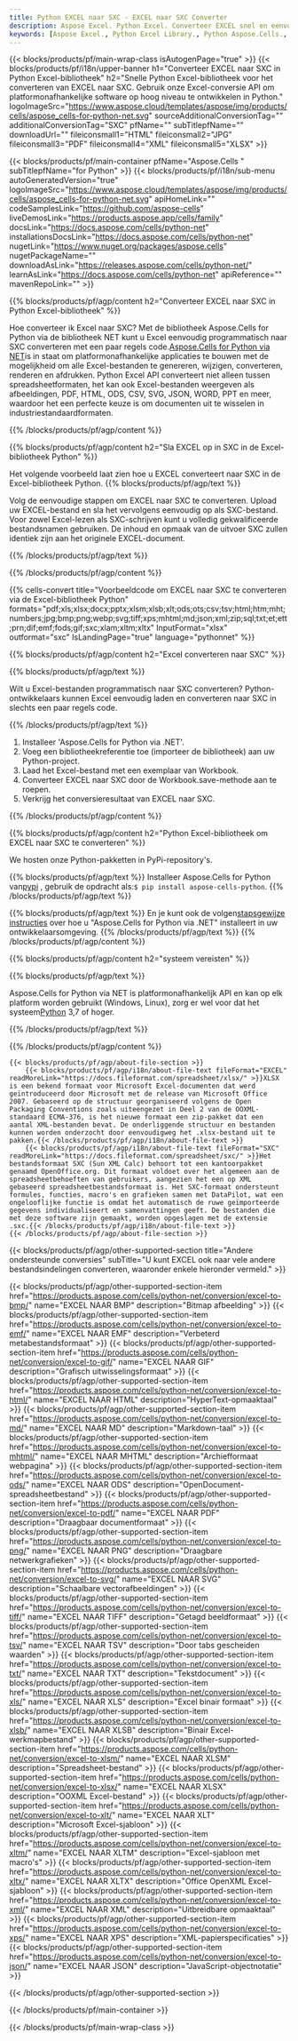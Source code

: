 ```yaml
---
title: Python EXCEL naar SXC - EXCEL naar SXC Converter
description: Aspose Excel. Python Excel. Converteer EXCEL snel en eenvoudig naar SXC met Aspose.Cells. Python EXCEL naar SXC. Python Bewaar EXCEL naar SXC. Sla EXCEL op als SXC met behulp van de Excel-bibliotheek Python.
keywords: [Aspose Excel., Python Excel Library., Python Aspose.Cells., Convert EXCEL to SXC in Python Excel Library., Save EXCEL to SXC using Python Excel Library., Python EXCEL to SXC saveformat., EXCEL to SXC Converter., Python Save EXCEL as SXC]
---
```

{{< blocks/products/pf/main-wrap-class isAutogenPage="true" >}}
{{< blocks/products/pf/i18n/upper-banner h1="Converteer EXCEL naar SXC in Python Excel-bibliotheek" h2="Snelle Python Excel-bibliotheek voor het converteren van EXCEL naar SXC. Gebruik onze Excel-conversie API om platformonafhankelijke software op hoog niveau te ontwikkelen in Python." logoImageSrc="https://www.aspose.cloud/templates/aspose/img/products/cells/aspose_cells-for-python-net.svg" sourceAdditionalConversionTag="" additionalConversionTag="SXC" pfName="" subTitlepfName="" downloadUrl="" fileiconsmall1="HTML" fileiconsmall2="JPG" fileiconsmall3="PDF" fileiconsmall4="XML" fileiconsmall5="XLSX" >}}

{{< blocks/products/pf/main-container pfName="Aspose.Cells " subTitlepfName="for Python" >}}
{{< blocks/products/pf/i18n/sub-menu autoGeneratedVersion="true" logoImageSrc="https://www.aspose.cloud/templates/aspose/img/products/cells/aspose_cells-for-python-net.svg" apiHomeLink="" codeSamplesLink="https://github.com/aspose-cells" liveDemosLink="https://products.aspose.app/cells/family" docsLink="https://docs.aspose.com/cells/python-net" installationsDocsLink="https://docs.aspose.com/cells/python-net" nugetLink="https://www.nuget.org/packages/aspose.cells" nugetPackageName="" downloadAsLink="https://releases.aspose.com/cells/python-net/" learnAsLink="https://docs.aspose.com/cells/python-net" apiReference="" mavenRepoLink="" >}}


{{% blocks/products/pf/agp/content h2="Converteer EXCEL naar SXC in Python Excel-bibliotheek" %}}

 Hoe converteer ik Excel naar SXC? Met de bibliotheek Aspose.Cells for Python via de bibliotheek NET kunt u Excel eenvoudig programmatisch naar SXC converteren met een paar regels code.[Aspose.Cells for Python via NET](https://pypi.org/project/aspose-cells-python/)is in staat om platformonafhankelijke applicaties te bouwen met de mogelijkheid om alle Excel-bestanden te genereren, wijzigen, converteren, renderen en afdrukken. Python Excel API converteert niet alleen tussen spreadsheetformaten, het kan ook Excel-bestanden weergeven als afbeeldingen, PDF, HTML, ODS, CSV, SVG, JSON, WORD, PPT en meer, waardoor het een perfecte keuze is om documenten uit te wisselen in industriestandaardformaten.

{{% /blocks/products/pf/agp/content %}}


{{% blocks/products/pf/agp/content h2="Sla EXCEL op in SXC in de Excel-bibliotheek Python" %}}

Het volgende voorbeeld laat zien hoe u EXCEL converteert naar SXC in de Excel-bibliotheek Python.
{{% blocks/products/pf/agp/text %}}

Volg de eenvoudige stappen om EXCEL naar SXC te converteren. Upload uw EXCEL-bestand en sla het vervolgens eenvoudig op als SXC-bestand. Voor zowel Excel-lezen als SXC-schrijven kunt u volledig gekwalificeerde bestandsnamen gebruiken. De inhoud en opmaak van de uitvoer SXC zullen identiek zijn aan het originele EXCEL-document.

{{% /blocks/products/pf/agp/text %}}

{{% /blocks/products/pf/agp/content %}}

{{% cells-convert title="Voorbeeldcode om EXCEL naar SXC te converteren via de Excel-bibliotheek Python" formats="pdf;xls;xlsx;docx;pptx;xlsm;xlsb;xlt;ods;ots;csv;tsv;html;htm;mht;numbers;jpg;bmp;png;webp;svg;tiff;xps;mhtml;md;json;xml;zip;sql;txt;et;ett;prn;dif;emf;fods;gif;sxc;xlam;xltm;xltx" InputFormat="xlsx" outformat="sxc" IsLandingPage="true" language="pythonnet" %}}

{{% blocks/products/pf/agp/content h2="Excel converteren naar SXC" %}}

{{% blocks/products/pf/agp/text %}}

Wilt u Excel-bestanden programmatisch naar SXC converteren? Python-ontwikkelaars kunnen Excel eenvoudig laden en converteren naar SXC in slechts een paar regels code.

{{% /blocks/products/pf/agp/text %}}

1.  Installeer 'Aspose.Cells for Python via .NET'.
1.  Voeg een bibliotheekreferentie toe (importeer de bibliotheek) aan uw Python-project.
1.  Laad het Excel-bestand met een exemplaar van Workbook.
1.  Converteer EXCEL naar SXC door de Workbook.save-methode aan te roepen.
1.  Verkrijg het conversieresultaat van EXCEL naar SXC.

{{% /blocks/products/pf/agp/content %}}


{{% blocks/products/pf/agp/content h2="Python Excel-bibliotheek om EXCEL naar SXC te converteren" %}}

We hosten onze Python-pakketten in PyPi-repository's.

{{% blocks/products/pf/agp/text %}}
 Installeer Aspose.Cells for Python van<a href="https://pypi.org/project/aspose-cells-python/">pypi</a> , gebruik de opdracht als:<code>$ pip install aspose-cells-python</code>.
{{% /blocks/products/pf/agp/text %}}

{{% blocks/products/pf/agp/text %}}
 En je kunt ook de volgen[stapsgewijze instructies](https://docs.aspose.com/cells/python-net/getting-started/) over hoe u "Aspose.Cells for Python via .NET" installeert in uw ontwikkelaarsomgeving.
{{% /blocks/products/pf/agp/text %}}
{{% /blocks/products/pf/agp/content %}}

{{% blocks/products/pf/agp/content h2="systeem vereisten" %}}

{{% blocks/products/pf/agp/text %}}

Aspose.Cells for Python via NET is platformonafhankelijk API en kan op elk platform worden gebruikt (Windows, Linux), zorg er wel voor dat het systeem[Python](https://www.python.org/downloads/) 3,7 of hoger.
 
{{% /blocks/products/pf/agp/text %}}

{{% /blocks/products/pf/agp/content %}}

<!-- aboutfile Starts -->
    {{< blocks/products/pf/agp/about-file-section >}}
        {{< blocks/products/pf/agp/i18n/about-file-text fileFormat="EXCEL" readMoreLink="https://docs.fileformat.com/spreadsheet/xlsx/" >}}XLSX is een bekend formaat voor Microsoft Excel-documenten dat werd geïntroduceerd door Microsoft met de release van Microsoft Office 2007. Gebaseerd op de structuur georganiseerd volgens de Open Packaging Conventions zoals uiteengezet in Deel 2 van de OOXML-standaard ECMA-376, is het nieuwe formaat een zip-pakket dat een aantal XML-bestanden bevat. De onderliggende structuur en bestanden kunnen worden onderzocht door eenvoudigweg het .xlsx-bestand uit te pakken.{{< /blocks/products/pf/agp/i18n/about-file-text >}}
        {{< blocks/products/pf/agp/i18n/about-file-text fileFormat="SXC" readMoreLink="https://docs.fileformat.com/spreadsheet/sxc/" >}}Het bestandsformaat SXC (Sun XML Calc) behoort tot een kantoorpakket genaamd OpenOffice.org. Dit formaat voldoet over het algemeen aan de spreadsheetbehoeften van gebruikers, aangezien het een op XML gebaseerd spreadsheetbestandsformaat is. Het SXC-formaat ondersteunt formules, functies, macro's en grafieken samen met DataPilot, wat een ongelooflijke functie is omdat het automatisch de ruwe geïmporteerde gegevens individualiseert en samenvattingen geeft. De bestanden die met deze software zijn gemaakt, worden opgeslagen met de extensie .sxc.{{< /blocks/products/pf/agp/i18n/about-file-text >}}
    {{< /blocks/products/pf/agp/about-file-section >}}
<!-- aboutfile Ends -->

{{< blocks/products/pf/agp/other-supported-section title="Andere ondersteunde conversies" subTitle="U kunt EXCEL ook naar vele andere bestandsindelingen converteren, waaronder enkele hieronder vermeld." >}}

{{< blocks/products/pf/agp/other-supported-section-item href="https://products.aspose.com/cells/python-net/conversion/excel-to-bmp/" name="EXCEL NAAR BMP" description="Bitmap afbeelding" >}}
{{< blocks/products/pf/agp/other-supported-section-item href="https://products.aspose.com/cells/python-net/conversion/excel-to-emf/" name="EXCEL NAAR EMF" description="Verbeterd metabestandsformaat" >}}
{{< blocks/products/pf/agp/other-supported-section-item href="https://products.aspose.com/cells/python-net/conversion/excel-to-gif/" name="EXCEL NAAR GIF" description="Grafisch uitwisselingsformaat" >}}
{{< blocks/products/pf/agp/other-supported-section-item href="https://products.aspose.com/cells/python-net/conversion/excel-to-html/" name="EXCEL NAAR HTML" description="HyperText-opmaaktaal" >}}
{{< blocks/products/pf/agp/other-supported-section-item href="https://products.aspose.com/cells/python-net/conversion/excel-to-md/" name="EXCEL NAAR MD" description="Markdown-taal" >}}
{{< blocks/products/pf/agp/other-supported-section-item href="https://products.aspose.com/cells/python-net/conversion/excel-to-mhtml/" name="EXCEL NAAR MHTML" description="Archiefformaat webpagina" >}}
{{< blocks/products/pf/agp/other-supported-section-item href="https://products.aspose.com/cells/python-net/conversion/excel-to-ods/" name="EXCEL NAAR ODS" description="OpenDocument-spreadsheetbestand" >}}
{{< blocks/products/pf/agp/other-supported-section-item href="https://products.aspose.com/cells/python-net/conversion/excel-to-pdf/" name="EXCEL NAAR PDF" description="Draagbaar documentformaat" >}}
{{< blocks/products/pf/agp/other-supported-section-item href="https://products.aspose.com/cells/python-net/conversion/excel-to-png/" name="EXCEL NAAR PNG" description="Draagbare netwerkgrafieken" >}}
{{< blocks/products/pf/agp/other-supported-section-item href="https://products.aspose.com/cells/python-net/conversion/excel-to-svg/" name="EXCEL NAAR SVG" description="Schaalbare vectorafbeeldingen" >}}
{{< blocks/products/pf/agp/other-supported-section-item href="https://products.aspose.com/cells/python-net/conversion/excel-to-tiff/" name="EXCEL NAAR TIFF" description="Getagd beeldformaat" >}}
{{< blocks/products/pf/agp/other-supported-section-item href="https://products.aspose.com/cells/python-net/conversion/excel-to-tsv/" name="EXCEL NAAR TSV" description="Door tabs gescheiden waarden" >}}
{{< blocks/products/pf/agp/other-supported-section-item href="https://products.aspose.com/cells/python-net/conversion/excel-to-txt/" name="EXCEL NAAR TXT" description="Tekstdocument" >}}
{{< blocks/products/pf/agp/other-supported-section-item href="https://products.aspose.com/cells/python-net/conversion/excel-to-xls/" name="EXCEL NAAR XLS" description="Excel binair formaat" >}}
{{< blocks/products/pf/agp/other-supported-section-item href="https://products.aspose.com/cells/python-net/conversion/excel-to-xlsb/" name="EXCEL NAAR XLSB" description="Binair Excel-werkmapbestand" >}}
{{< blocks/products/pf/agp/other-supported-section-item href="https://products.aspose.com/cells/python-net/conversion/excel-to-xlsm/" name="EXCEL NAAR XLSM" description="Spreadsheet-bestand" >}}
{{< blocks/products/pf/agp/other-supported-section-item href="https://products.aspose.com/cells/python-net/conversion/excel-to-xlsx/" name="EXCEL NAAR XLSX" description="OOXML Excel-bestand" >}}
{{< blocks/products/pf/agp/other-supported-section-item href="https://products.aspose.com/cells/python-net/conversion/excel-to-xlt/" name="EXCEL NAAR XLT" description="Microsoft Excel-sjabloon" >}}
{{< blocks/products/pf/agp/other-supported-section-item href="https://products.aspose.com/cells/python-net/conversion/excel-to-xltm/" name="EXCEL NAAR XLTM" description="Excel-sjabloon met macro\'s" >}}
{{< blocks/products/pf/agp/other-supported-section-item href="https://products.aspose.com/cells/python-net/conversion/excel-to-xltx/" name="EXCEL NAAR XLTX" description="Office OpenXML Excel-sjabloon" >}}
{{< blocks/products/pf/agp/other-supported-section-item href="https://products.aspose.com/cells/python-net/conversion/excel-to-xml/" name="EXCEL NAAR XML" description="Uitbreidbare opmaaktaal" >}}
{{< blocks/products/pf/agp/other-supported-section-item href="https://products.aspose.com/cells/python-net/conversion/excel-to-xps/" name="EXCEL NAAR XPS" description="XML-papierspecificaties" >}}
{{< blocks/products/pf/agp/other-supported-section-item href="https://products.aspose.com/cells/python-net/conversion/excel-to-json/" name="EXCEL NAAR JSON" description="JavaScript-objectnotatie" >}}

{{< /blocks/products/pf/agp/other-supported-section >}}

{{< /blocks/products/pf/main-container >}}
    
{{< /blocks/products/pf/main-wrap-class >}}
